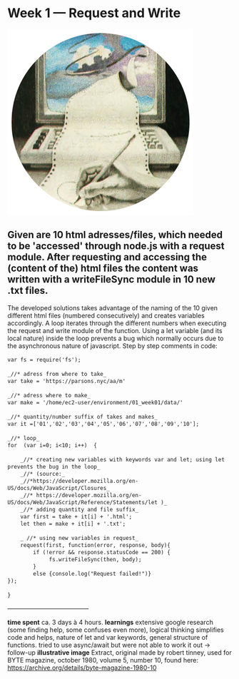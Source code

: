 Week 1 — Request and Write
==========================

![alt text](./illustrative_image.png)


## Given are 10 html adresses/files, which needed to be 'accessed' through node.js with a request module. After requesting and accessing the (content of the) html files the content was written with a writeFileSync module in 10 new .txt files.


The developed solutions takes advantage of the naming of the 10 given different html files (numbered consecutively) and creates variables accordingly.
A loop iterates through the different numbers when executing the request and write module of the function. Using a let variable (and its local nature) inside the loop prevents a bug which normally occurs due to the asynchronous nature of javascript.
Step by step comments in code:

```var request = require('request');
var fs = require('fs');

_//* adress from where to take_ 
var take = 'https://parsons.nyc/aa/m'

_//* adress where to make_ 
var make = '/home/ec2-user/environment/01_week01/data/'

_//* quantity/number suffix of takes and makes_
var it =['01','02','03','04','05','06','07','08','09','10'];

_//* loop_
for  (var i=0; i<10; i++)  {
    
    _//* creating new variables with keywords var and let; using let prevents the bug in the loop_
    _//* (source:_ 
    _//*https://developer.mozilla.org/en-US/docs/Web/JavaScript/Closures_ 
    _//* https://developer.mozilla.org/en-US/docs/Web/JavaScript/Reference/Statements/let )_
    _//* adding quantity and file suffix_
    var first = take + it[i] + '.html';
    let then = make + it[i] + '.txt';
    
    _ //* using new variables in request_
    request(first, function(error, response, body){
        if (!error && response.statusCode == 200) {
             fs.writeFileSync(then, body);
        }
        else {console.log("Request failed!")}
});

}
```

––––––––––––––––––––––––––

**time spent**
ca. 3 days à 4 hours. 
**learnings**
extensive google research (some finding help, some confuses even more), 
logical thinking simplifies code and helps, 
nature of let and var keywords, 
general structure of functions.
tried to use async/await but were not able to work it out -> follow-up
**illustrative image**
Extract, original made by robert tinney, 
used for BYTE magazine, 
october 1980, volume 5, number 10, 
found here: https://archive.org/details/byte-magazine-1980-10